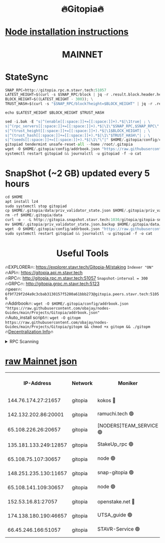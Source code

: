 <h1 align="center"> 🔥Gitopia🔥</h1>

[Node installation instructions](https://github.com/obajay/nodes-Guides/tree/main/Projects/Gitopia)
=

<h1 align="center"> MAINNET</h1>

# StateSync
```python
SNAP_RPC=http://gitopia.rpc.m.stavr.tech:51057
LATEST_HEIGHT=$(curl -s $SNAP_RPC/block | jq -r .result.block.header.height); \
BLOCK_HEIGHT=$((LATEST_HEIGHT - 300)); \
TRUST_HASH=$(curl -s "$SNAP_RPC/block?height=$BLOCK_HEIGHT" | jq -r .result.block_id.hash)

echo $LATEST_HEIGHT $BLOCK_HEIGHT $TRUST_HASH

sed -i.bak -E "s|^(enable[[:space:]]+=[[:space:]]+).*$|\1true| ; \
s|^(rpc_servers[[:space:]]+=[[:space:]]+).*$|\1\"$SNAP_RPC,$SNAP_RPC\"| ; \
s|^(trust_height[[:space:]]+=[[:space:]]+).*$|\1$BLOCK_HEIGHT| ; \
s|^(trust_hash[[:space:]]+=[[:space:]]+).*$|\1\"$TRUST_HASH\"| ; \
s|^(seeds[[:space:]]+=[[:space:]]+).*$|\1\"\"|" $HOME/.gitopia/config/config.toml
gitopiad tendermint unsafe-reset-all --home /root/.gitopia
wget -O $HOME/.gitopia/config/addrbook.json "https://raw.githubusercontent.com/obajay/nodes-Guides/main/Projects/Gitopia/addrbook.json"
systemctl restart gitopiad && journalctl -u gitopiad -f -o cat
```
# SnapShot (~2 GB) updated every 5 hours
```python
cd $HOME
apt install lz4
sudo systemctl stop gitopiad
cp $HOME/.gitopia/data/priv_validator_state.json $HOME/.gitopia/priv_validator_state.json.backup
rm -rf $HOME/.gitopia/data
curl -o - -L http://gitopia.snapshot.stavr.tech:1030/gitopia/gitopia-snap.tar.lz4 | lz4 -c -d - | tar -x -C $HOME/.gitopia --strip-components 2
mv $HOME/.gitopia/priv_validator_state.json.backup $HOME/.gitopia/data/priv_validator_state.json
wget -O $HOME/.gitopia/config/addrbook.json "https://raw.githubusercontent.com/obajay/nodes-Guides/main/Projects/Gitopia/addrbook.json"
sudo systemctl restart gitopiad && journalctl -u gitopiad -f -o cat
```
 <h1 align="center"> Useful Tools</h1>

🔥EXPLORER🔥:      https://explorer.stavr.tech/Gitopia-M/staking  `Indexer "ON"` \
🔥API🔥: 			 		 https://gitopia.api.m.stavr.tech \
🔥RPC🔥:           http://gitopia.rpc.m.stavr.tech:51057              `Snapshot-interval = 300` \
🔥GRPC🔥:          http://gitopia.grpc.m.stavr.tech:5123 \
🔥peer🔥:					 `6f9f729f2d4a9c3cbab3130157f5200a61bbb273@gitopia.peers.stavr.tech:51056` \
🔥Addrbook🔥:    ```wget -O $HOME/.gitopia/config/addrbook.json "https://raw.githubusercontent.com/obajay/nodes-Guides/main/Projects/Gitopia/addrbook.json"``` \
🔥Auto_install script🔥: ```wget -O gitopm https://raw.githubusercontent.com/obajay/nodes-Guides/main/Projects/Gitopia/gitopm && chmod +x gitopm && ./gitopm``` \
🔥[Decentralization Info](https://github.com/obajay/StateSync-snapshots/tree/main/Projects/Gitopia/Decentralization)🔥

<details>
<summary>RPC Scanning</summary>

<h2 align="center"> We scan nodes in real time every 4 hours. And we provide the final result of RPC endpoints.
We cannot influence the operation of these nodes in any way. </h2>


```python
If Voting Power is higher than 0 --> then the Node is a validator of the network and may be subject to attack and be a potential threat to the chain.
```
```python
We marked such validators with a red symbol
```

</details>

[raw Mainnet json](https://rpc-check.gitopm.stavr.tech/gitopm/rpc-gitopm-result.json)
=

<table><tr><th>IP-Address</th><th>Network</th><th>Moniker</th><th>Latest Block Height</th><th>Earliest Block Height</th><th>Catching Up</th><th>Tx Index</th><th>Voting Power</th><th>Scan Time</th></tr><tr><td>144.76.174.27:21657</td><td>gitopia</td><td>kokos 🔴</td><td>11432777</td><td>6071990</td><td>False</td><td>off</td><td>936374</td><td>2023-12-30T02:08:30.110393687UTC</td></tr><tr><td>142.132.202.86:20001</td><td>gitopia</td><td>ramuchi.tech 🟢</td><td>11432775</td><td>6548337</td><td>False</td><td>on</td><td>0</td><td>2023-12-30T02:08:27.325217124UTC</td></tr><tr><td>65.108.226.26:20657</td><td>gitopia</td><td>[NODERS]TEAM_SERVICE 🟢</td><td>11432786</td><td>6846001</td><td>False</td><td>on</td><td>0</td><td>2023-12-30T02:08:49.227869341UTC</td></tr><tr><td>135.181.133.249:12857</td><td>gitopia</td><td>StakeUp_rpc 🟢</td><td>11432775</td><td>8010001</td><td>False</td><td>on</td><td>0</td><td>2023-12-30T02:08:27.733964327UTC</td></tr><tr><td>65.108.75.107:30657</td><td>gitopia</td><td>node 🟢</td><td>11432782</td><td>8802845</td><td>False</td><td>on</td><td>0</td><td>2023-12-30T02:08:38.652244820UTC</td></tr><tr><td>148.251.235.130:11657</td><td>gitopia</td><td>snap-gitopia 🟢</td><td>11432775</td><td>9516001</td><td>False</td><td>on</td><td>0</td><td>2023-12-30T02:08:26.967113993UTC</td></tr><tr><td>65.108.141.109:30657</td><td>gitopia</td><td>node 🟢</td><td>11432775</td><td>10145845</td><td>False</td><td>on</td><td>0</td><td>2023-12-30T02:08:26.695384790UTC</td></tr><tr><td>152.53.16.81:27057</td><td>gitopia</td><td>openstake.net 🔴</td><td>11432755</td><td>10455001</td><td>False</td><td>off</td><td>11150</td><td>2023-12-30T02:07:54.368671812UTC</td></tr><tr><td>174.138.180.190:46657</td><td>gitopia</td><td>UTSA_guide 🟢</td><td>11432762</td><td>11194706</td><td>False</td><td>on</td><td>0</td><td>2023-12-30T02:08:05.277930815UTC</td></tr><tr><td>66.45.246.166:51057</td><td>gitopia</td><td>STAVR-Service 🟢</td><td>11432766</td><td>11417001</td><td>False</td><td>on</td><td>0</td><td>2023-12-30T02:08:12.044841698UTC</td></tr></table>
